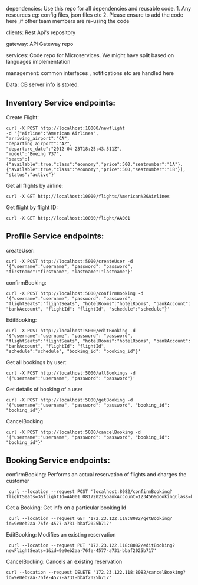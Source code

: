 dependencies: Use this repo for all dependencies and reusable code. 
		1. Any resources eg: config files, json files etc
		2. Please ensure to add the code here ,if other team members are re-using the code

clients: Rest Api's repository

gateway: API Gateway repo

services: Code repo for Microservices. We might have split based on languages implementation

management: common interfaces , notifications etc are handled here

Data: CB server info is stored.

Inventory Service endpoints:
----------------------------
Create Flight: 

	curl -X POST http://localhost:10000/newflight 
	-d '{"airline":"American Airlines",
	"arriving_airport":"CA",
	"departing_airport":"AZ",
	"departure_date":"2012-04-23T18:25:43.511Z",
	"model":"Boeing 737",
	"seats":[
	{"available":true,"class":"economy","price":500,"seatnumber":"1A"},
	{"available":true,"class":"economy","price":500,"seatnumber":"1B"}],
	"status":"active"}'

Get all flights by airline: 

	curl -X GET http://localhost:10000/flights/American%20Airlines

Get flight by flight ID: 

	curl -X GET http://localhost:10000/flight/AA001

Profile Service endpoints:
----------------------------

createUser:

    curl -X POST http://localhost:5000/createUser -d '{"username":"username", "password": "password",
    "firstname":"firstname", "lastname":"lastname"}'

confirmBooking:

    curl -X POST http://localhost:5000/confirmBooking -d '{"username":"username", "password": "password",
    "flightSeats":"flightSeats", "hotelRooms":"hotelRooms", "bankAccount": "bankAccount", "flightId": "flightId", "schedule":"schedule"}'

EditBooking:

    curl -X POST http://localhost:5000/editBooking -d '{"username":"username", "password": "password",
    "flightSeats":"flightSeats", "hotelRooms":"hotelRooms", "bankAccount": "bankAccount", "flightId": "flightId",
    "schedule":"schedule", "booking_id": "booking_id"}'

Get all bookings by user:

    curl -X POST http://localhost:5000/allBookings -d '{"username":"username", "password": "password"}'

Get details of booking of a user

    curl -X POST http://localhost:5000/getBooking -d '{"username":"username", "password": "password", "booking_id": "booking_id"}'

CancelBooking

    curl -X POST http://localhost:5000/cancelBooking -d '{"username":"username", "password": "password", "booking_id": "booking_id"}'

 
 
 Booking Service endpoints:
 ----------------------------
 confirmBooking: Performs an actual reservation of flights and charges the customer
 
     curl --location --request POST 'localhost:8082/confirmBooking?flightSeats=3&flightId=AA001_08172021&bankAccount=123456&bookingClass=business&passengerId=1234'
 
 
 Get a Booking: Get info on a particular booking Id
 
     curl --location --request GET '172.23.122.118:8082/getBooking?id=9e0eb2aa-76fe-4577-a731-bbaf2025b717'

 EditBooking: Modifies an existing reservation
 
     curl --location --request PUT '172.23.122.118:8082/editBooking?newFlightSeats=1&id=9e0eb2aa-76fe-4577-a731-bbaf2025b717'


CancelBooking: Cancels an existing reservation

    curl --location --request DELETE '172.23.122.118:8082/cancelBooking?id=9e0eb2aa-76fe-4577-a731-bbaf2025b717'
 
